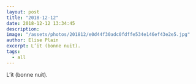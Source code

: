 ```yaml
---
layout: post
title: "2018-12-12"
date: 2018-12-12 13:34:45
description: 
image: "/assets/photos/201812/e0d44f30adc0fdffe534e146ef43e2e5.jpg"
author: Elise Plain
excerpt: L’it (bonne nuit).
tags: 
  - all
---
```


L’it (bonne nuit).
<p></p>
